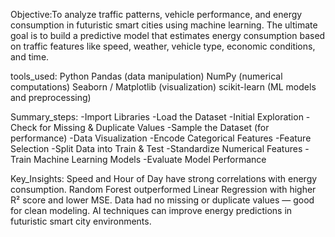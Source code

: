 Objective:To analyze traffic patterns, vehicle performance, and energy consumption in futuristic smart cities using machine learning. 
The ultimate goal is to build a predictive model that estimates energy consumption based on traffic features like speed, weather, vehicle type, economic conditions, and time.

tools_used:
Python
Pandas (data manipulation)
NumPy (numerical computations)
Seaborn / Matplotlib (visualization)
scikit-learn (ML models and preprocessing)

Summary_steps:
-Import Libraries
-Load the Dataset
-Initial Exploration
-Check for Missing & Duplicate Values
-Sample the Dataset (for performance)
-Data Visualization
-Encode Categorical Features
-Feature Selection
-Split Data into Train & Test
-Standardize Numerical Features
-Train Machine Learning Models
-Evaluate Model Performance

Key_Insights:
Speed and Hour of Day have strong correlations with energy consumption.
Random Forest outperformed Linear Regression with higher R² score and lower MSE.
Data had no missing or duplicate values — good for clean modeling.
AI techniques can improve energy predictions in futuristic smart city environments.

